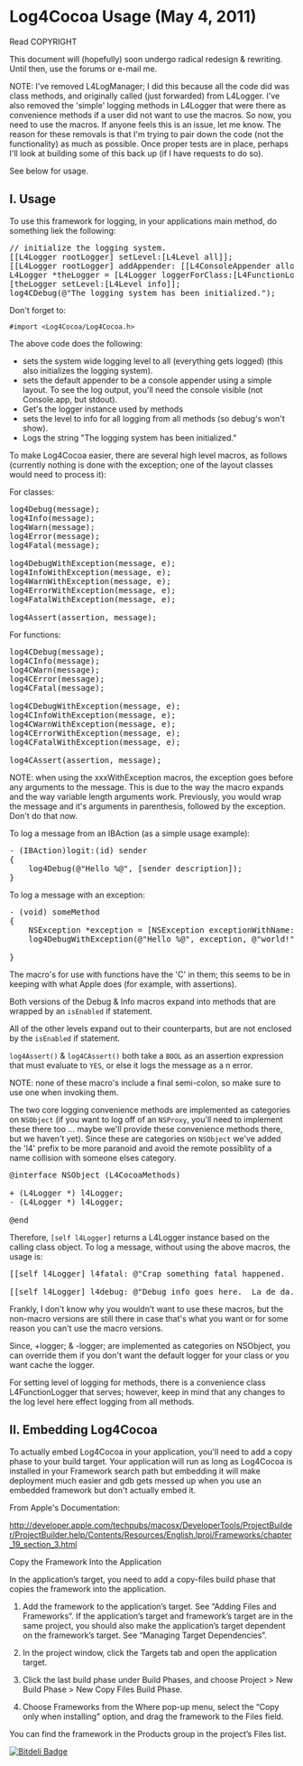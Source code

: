 # Log4Cocoa Usage (May 4, 2011)
Read COPYRIGHT

This document will (hopefully) soon undergo radical redesign & rewriting.  Until then, use the forums or e-mail me.

NOTE: I've removed L4LogManager;  I did this because all the code did was class methods, and originally called (just forwarded) from L4Logger.  I've also removed the 'simple' logging methods in L4Logger that were there as convenience methods if a user did not want to use the macros.  So now, you need to use the macros.  If anyone feels this is an issue, let me know.  The reason for these removals is that I'm trying to pair down the code (not the functionality) as much as possible.  Once proper tests are in place, perhaps I'll look at building some of this back up (if I have requests to do so).

See below for usage.

## I. Usage
To use this framework for logging, in your applications main method, do something liek the following:

<pre>
// initialize the logging system.
[[L4Logger rootLogger] setLevel:[L4Level all]];
[[L4Logger rootLogger] addAppender: [[L4ConsoleAppender alloc] initTarget:YES withLayout: [L4Layout simpleLayout]]];
L4Logger *theLogger = [L4Logger loggerForClass:[L4FunctionLogger class]];
[theLogger setLevel:[L4Level info]];
log4CDebug(@"The logging system has been initialized.");
</pre>

Don't forget to:

`#import <Log4Cocoa/Log4Cocoa.h>`

The above code does the following:
* sets the system wide logging level to all (everything gets logged) (this also initializes the logging system).
* sets the default appender to be a console appender using a simple layout.  To see the log output, you'll need the console visible (not Console.app, but stdout).
* Get's the logger instance used by methods
* sets the level to info for all logging from all methods (so debug's won't show).
* Logs the string "The logging system has been initialized."


To make Log4Cocoa easier, there are several high level macros, as follows (currently nothing is done with the exception; one of the layout classes would need to process it):

For classes:

<pre>
log4Debug(message);
log4Info(message);
log4Warn(message);
log4Error(message);
log4Fatal(message);

log4DebugWithException(message, e);
log4InfoWithException(message, e);
log4WarnWithException(message, e);
log4ErrorWithException(message, e);
log4FatalWithException(message, e);

log4Assert(assertion, message);
</pre>

For functions:

<pre>
log4CDebug(message);
log4CInfo(message);
log4CWarn(message);
log4CError(message);
log4CFatal(message);

log4CDebugWithException(message, e);
log4CInfoWithException(message, e);
log4CWarnWithException(message, e);
log4CErrorWithException(message, e);
log4CFatalWithException(message, e);

log4CAssert(assertion, message);
</pre>

NOTE: when using the xxxWithException macros, the exception goes before any arguments to the message.  This is due to the way the macro expands and the way variable length arguments work.  Previously, you would wrap the message and it's arguments in parenthesis, followed by the exception.  Don't do that now.

To log a message from an IBAction (as a simple usage example):

<pre>
- (IBAction)logit:(id) sender
{
	log4Debug(@"Hello %@", [sender description]);
}
</pre>

To log a message with an exception:

<pre>
- (void) someMethod
{
	NSException *exception = [NSException exceptionWithName:@"Foo" reason:@"Bar" userInfo:nil];
	log4DebugWithException(@"Hello %@", exception, @"world!");

}
</pre>


The macro's for use with functions have the 'C' in them; this seems to be in keeping with what Apple does (for example, with assertions).

Both versions of the Debug & Info macros expand into methods that are wrapped by an `isEnabled` if statement.

All of the other levels expand out to their counterparts, but are not enclosed by the `isEnabled` if statement.

`log4Assert()` & `log4CAssert()` both take a `BOOL` as an assertion expression that must evaluate to `YES`, or else it logs the message as a n error.

NOTE: none of these macro's include a final semi-colon, so make sure to use one when invoking them.

The two core logging convenience methods are implemented as categories on `NSObject` (if you want to log off of an `NSProxy`, you'll need to implement these there too ... maybe we'll provide these convenience methods there, but we haven't yet).  Since these are categories on `NSObject` we've added the 'l4' prefix to be more paranoid and avoid the remote possiblity of a name collision with someone elses category.

<pre>
@interface NSObject (L4CocoaMethods)

+ (L4Logger *) l4Logger;
- (L4Logger *) l4Logger;

@end
</pre>

Therefore, `[self l4Logger]` returns a L4Logger instance based on the calling class object.  To log a message, without using the above macros, the usage is: 

<pre>
[[self l4Logger] l4fatal: @"Crap something fatal happened.  You're screwed.  Game Over."];

[[self l4Logger] l4debug: @"Debug info goes here.  La de da.  All the King's horses & all the kings men couldn't put Humpty Dumpty back together again."];
</pre>

Frankly, I don't know why you wouldn't want to use these macros, but the non-macro versions are still there in case that's what you want or for some reason you can't use the macro versions.

Since, +logger; & -logger; are implemented as categories on NSObject, you can override them if you don't want the default logger for your class or you want cache the logger.

For setting level of logging for methods, there is a convenience class L4FunctionLogger that serves; however, keep in mind that any changes to the log level here effect logging from all methods.

## II. Embedding Log4Cocoa

To actually embed Log4Cocoa in your application, you'll need to add a copy phase to your build target.  Your application will run as long as Log4Cocoa is installed in your Framework search path but embedding it will make deployment much easier and gdb gets messed up when you use an embedded framework but don't actually embed it.

From Apple's Documentation: 

http://developer.apple.com/techpubs/macosx/DeveloperTools/ProjectBuilder/ProjectBuilder.help/Contents/Resources/English.lproj/Frameworks/chapter_19_section_3.html

Copy the Framework Into the Application

In the application’s target, you need to add a copy-files build phase that copies the framework into the application.


1. Add the framework to the application’s target. See “Adding Files and Frameworks”. If the application’s target and framework’s target are in the same project, you should also make the application’s target dependent on the framework’s target. See “Managing Target Dependencies”.

2. In the project window, click the Targets tab and open the application target.

3. Click the last build phase under Build Phases, and choose Project > New Build Phase > New Copy Files Build Phase.

4. Choose Frameworks from the Where pop-up menu, select the “Copy only when installing” option, and drag the framework to the Files field.

You can find the framework in the Products group in the project’s Files list.




[![Bitdeli Badge](https://d2weczhvl823v0.cloudfront.net/endSly/log4cocoa/trend.png)](https://bitdeli.com/free "Bitdeli Badge")


